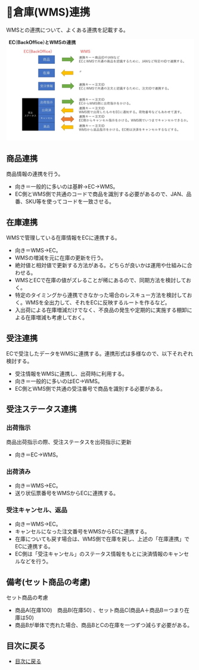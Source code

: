 # :truck:倉庫(WMS)連携
WMSとの連携について、よくある連携を記載する。

![倉庫(WMS)連携](https://github.com/commerble/ecspec/blob/master/specs/media/wms.jpg)


## 商品連携
商品情報の連携を行う。
- 向き＝一般的に多いのは基幹→EC→WMS。
- EC側とWMS側で共通のコードで商品を識別する必要があるので、JAN、品番、SKU等を使ってコードを一致させる。


## 在庫連携
WMSで管理している在庫情報をECに連携する。
- 向き＝WMS→EC。
- WMSの増減を元に在庫の更新を行う。
- 絶対値と相対値で更新する方法がある。どちらが良いかは運用や仕組みに合わせる。
- WMSとECで在庫の値がズレることが稀にあるので、同期方法を検討しておく。
- 特定のタイミングから連携できなかった場合のレスキュー方法を検討しておく。WMSを全出力して、それをECに反映するルートを作るなど。
- 入出荷による在庫増減だけでなく、不良品の発生や定期的に実施する棚卸による在庫増減も考慮しておく。

## 受注連携
ECで受注したデータをWMSに連携する。連携形式は多様なので、以下それぞれ検討する。
- 受注情報をWMSに連携し、出荷時に利用する。
- 向き＝一般的に多いのはEC→WMS。
- EC側とWMS側で共通の受注番号で商品を識別する必要がある。

## 受注ステータス連携
### 出荷指示
商品出荷指示の際、受注ステータスを出荷指示に更新
- 向き＝EC→WMS。

### 出荷済み

- 向き＝WMS→EC。
- 送り状伝票番号をWMSからECに連携する。

### 受注キャンセル、返品
- 向き＝WMS→EC。
- キャンセルになった注文番号をWMSからECに連携する。
- 在庫についても戻す場合は、WMS側で在庫を戻し、上述の「在庫連携」でECに連携する。
- EC側は「受注キャンセル」のステータス情報をもとに決済情報のキャンセルなどを行う。


## 備考(セット商品の考慮)
セット商品の考慮
- 商品A(在庫100)　商品B(在庫50) 、セット商品C(商品A＋商品B＝つまり在庫は50)
- 商品Bが単体で売れた場合、商品BとCの在庫を一つずつ減らす必要がある。

## 目次に戻る
- [目次に戻る](https://github.com/commerble/ecspec/blob/master/Readme.md)
